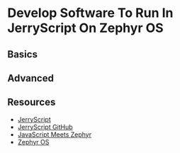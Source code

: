 # Develop Software To Run In JerryScript On Zephyr OS

## Basics

## Advanced

## Resources

* [JerryScript](https://jerryscript.net/)
* [JerryScript GitHub](https://github.com/jerryscript-project/jerryscript)
* [JavaScript Meets Zephyr](https://elinux.org/images/f/ff/JavaScript_Meets_Zephyr.pdf)
* [Zephyr OS](https://www.zephyrproject.org/)